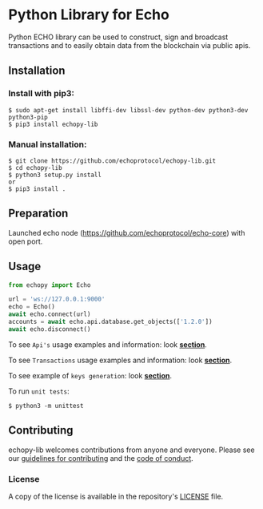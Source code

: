 # Python Library for Echo

Python ECHO library can be used to construct, sign and broadcast transactions and to easily obtain data from the blockchain via public apis.

## Installation

### Install with pip3:

    $ sudo apt-get install libffi-dev libssl-dev python-dev python3-dev python3-pip
    $ pip3 install echopy-lib

### Manual installation:

    $ git clone https://github.com/echoprotocol/echopy-lib.git
    $ cd echopy-lib
    $ python3 setup.py install
    or
    $ pip3 install .

## Preparation

Launched echo node (https://github.com/echoprotocol/echo-core) with open port.

## Usage

```python
from echopy import Echo

url = 'ws://127.0.0.1:9000'
echo = Echo()
await echo.connect(url)
accounts = await echo.api.database.get_objects(['1.2.0'])
await echo.disconnect()

```


To see `Api's` usage examples and information: look <b>[section](docs/Api.md)</b>.

To see `Transactions` usage examples and information: look <b>[section](docs/Transaction.md)</b>.

To see example of `keys generation`: look <b>[section](docs/Brain_key.md)</b>.

To run `unit tests`:

    $ python3 -m unittest


## Contributing

echopy-lib welcomes contributions from anyone and everyone. Please
see our [guidelines for contributing](CONTRIBUTING.md) and the [code of
conduct](CODE_OF_CONDUCT.md).

### License

A copy of the license is available in the repository's
[LICENSE](LICENSE.txt) file.
